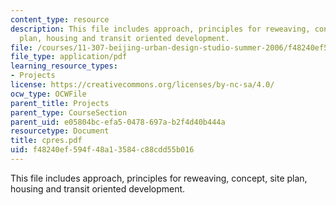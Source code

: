 ```yaml
---
content_type: resource
description: This file includes approach, principles for reweaving, concept, site
  plan, housing and transit oriented development.
file: /courses/11-307-beijing-urban-design-studio-summer-2006/f48240ef594f48a13584c88cdd55b016_cpres.pdf
file_type: application/pdf
learning_resource_types:
- Projects
license: https://creativecommons.org/licenses/by-nc-sa/4.0/
ocw_type: OCWFile
parent_title: Projects
parent_type: CourseSection
parent_uid: e05804bc-efa5-0478-697a-b2f4d40b444a
resourcetype: Document
title: cpres.pdf
uid: f48240ef-594f-48a1-3584-c88cdd55b016
---
```

This file includes approach, principles for reweaving, concept, site plan, housing and transit oriented development.
